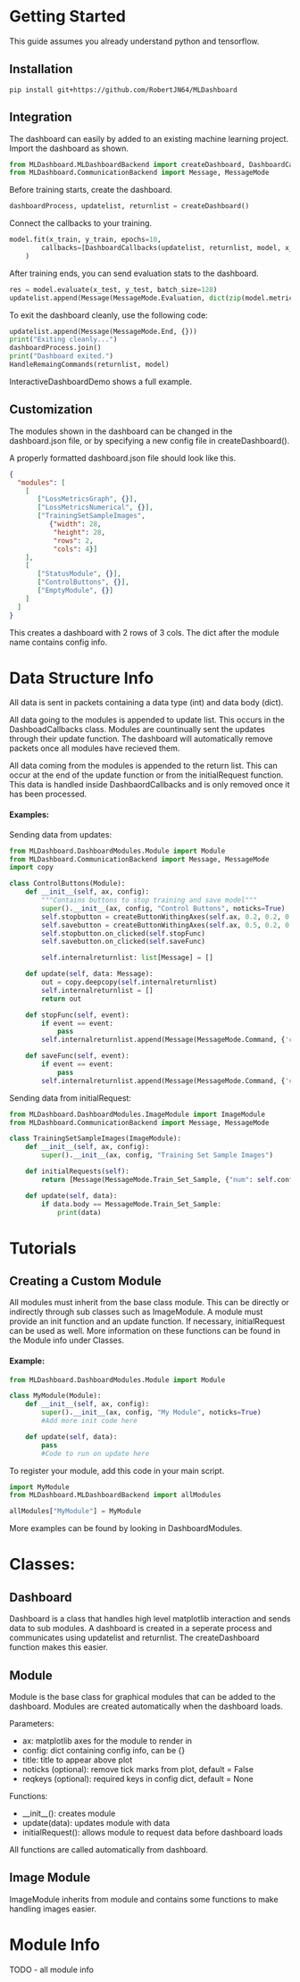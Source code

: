 # Getting Started

This guide assumes you already understand python and tensorflow.

## Installation
```commandline
pip install git+https://github.com/RobertJN64/MLDashboard
```

## Integration
The dashboard can easily by added to an existing machine learning project.
Import the dashboard as shown.
```python
from MLDashboard.MLDashboardBackend import createDashboard, DashboardCallbacks, HandleRemaingCommands
from MLDashboard.CommunicationBackend import Message, MessageMode
```

Before training starts, create the dashboard.
```python
dashboardProcess, updatelist, returnlist = createDashboard()
```

Connect the callbacks to your training.
```python
model.fit(x_train, y_train, epochs=10,
        callbacks=[DashboardCallbacks(updatelist, returnlist, model, x_train, y_train, x_test, y_test)]
    )
```

After training ends, you can send evaluation stats to the dashboard.
```python
res = model.evaluate(x_test, y_test, batch_size=128)
updatelist.append(Message(MessageMode.Evaluation, dict(zip(model.metrics_names, res))))
```

To exit the dashboard cleanly, use the following code:
```python
updatelist.append(Message(MessageMode.End, {}))
print("Exiting cleanly...")
dashboardProcess.join()
print("Dashboard exited.")
HandleRemaingCommands(returnlist, model)
```

InteractiveDashboardDemo shows a full example.

## Customization
The modules shown in the dashboard can be changed in the dashboard.json file, or by specifying a new config file
in createDashboard().

A properly formatted dashboard.json file should look like this.
```json
{
  "modules": [
    [
       ["LossMetricsGraph", {}],
       ["LossMetricsNumerical", {}],
       ["TrainingSetSampleImages",
          {"width": 28,
           "height": 28,
           "rows": 2,
           "cols": 4}]
    ],
    [
       ["StatusModule", {}],
       ["ControlButtons", {}],
       ["EmptyModule", {}]
    ]
  ]
}
```
This creates a dashboard with 2 rows of 3 cols. The dict after the module name contains config info.

# Data Structure Info
All data is sent in packets containing a data type (int) and data body (dict).

All data going to the modules is appended to update list. This occurs in the DashboadCallbacks class.
Modules are countinually sent the updates through their update function. The dashboard will 
automatically remove packets once all modules have recieved them.

All data coming from the modules is appended to the return list. This can occur
at the end of the update function or from the initialRequest function. This data is handled inside DashbaordCallbacks
and is only removed once it has been processed.

#### Examples:
Sending data from updates:
```python
from MLDashboard.DashboardModules.Module import Module
from MLDashboard.CommunicationBackend import Message, MessageMode
import copy

class ControlButtons(Module):
    def __init__(self, ax, config):
        """Contains buttons to stop training and save model"""
        super().__init__(ax, config, "Control Buttons", noticks=True)
        self.stopbutton = createButtonWithingAxes(self.ax, 0.2, 0.2, 0.2, 0.1, "Stop Training")
        self.savebutton = createButtonWithingAxes(self.ax, 0.5, 0.2, 0.2, 0.1, "Save Model")
        self.stopbutton.on_clicked(self.stopFunc)
        self.savebutton.on_clicked(self.saveFunc)

        self.internalreturnlist: list[Message] = []

    def update(self, data: Message):
        out = copy.deepcopy(self.internalreturnlist)
        self.internalreturnlist = []
        return out

    def stopFunc(self, event):
        if event == event:
            pass
        self.internalreturnlist.append(Message(MessageMode.Command, {'command': 'stop'}))

    def saveFunc(self, event):
        if event == event:
            pass
        self.internalreturnlist.append(Message(MessageMode.Command, {'command': 'save'}))
```

Sending data from initialRequest:
```python
from MLDashboard.DashboardModules.ImageModule import ImageModule
from MLDashboard.CommunicationBackend import Message, MessageMode

class TrainingSetSampleImages(ImageModule):
    def __init__(self, ax, config):
        super().__init__(ax, config, "Training Set Sample Images")

    def initialRequests(self):
        return [Message(MessageMode.Train_Set_Sample, {"num": self.config['rows'] * self.config['cols']})]

    def update(self, data):
        if data.body == MessageMode.Train_Set_Sample:
            print(data)
```

# Tutorials
## Creating a Custom Module
All modules must inherit from the base class module. This can be directly or indirectly through sub classes such as ImageModule.
A module must provide an init function and an update function. If necessary, initialRequest can be used as well.
More information on these functions can be found in the Module info under Classes.

#### Example:
```python
from MLDashboard.DashboardModules.Module import Module

class MyModule(Module):
    def __init__(self, ax, config):
        super().__init__(ax, config, "My Module", noticks=True)
        #Add more init code here

    def update(self, data):
        pass
        #Code to run on update here
```

To register your module, add this code in your main script.
```python
import MyModule
from MLDashboard.MLDashboardBackend import allModules

allModules["MyModule"] = MyModule
```

More examples can be found by looking in DashboardModules.

# Classes:
## Dashboard
Dashboard is a class that handles high level matplotlib interaction and sends data to sub modules.
A dashboard is created in a seperate process and communicates using updatelist
and returnlist. The createDashboard function makes this easier.

## Module
Module is the base class for graphical modules that can be added to the dashboard.
Modules are created automatically when the dashboard loads.

Parameters:
- ax: matplotlib axes for the module to render in
- config: dict containing config info, can be {}
- title: title to appear above plot
- noticks (optional): remove tick marks from plot, default = False
- reqkeys (optional): required keys in config dict, default = None

Functions:
- \_\_init__(): creates module
- update(data): updates module with data
- initialRequest(): allows module to request data before dashboard loads

All functions are called automatically from dashboard.

## Image Module

ImageModule inherits from module and contains some functions to make handling
images easier.

# Module Info
TODO - all module info
